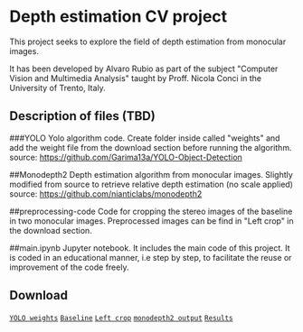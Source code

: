 # Depth estimation CV project

This project seeks to explore the field of depth estimation from monocular images.

It has been developed by Alvaro Rubio as part of the subject "Computer Vision and Multimedia Analysis" taught by Proff. Nicola Conci in the University of Trento, Italy.

## Description of files (TBD)
###YOLO
Yolo algorithm code.
Create folder inside called "weights" and add the weight file from the download section before running the algorithm.
source: https://github.com/Garima13a/YOLO-Object-Detection

##Monodepth2
Depth estimation algorithm from monocular images. Slightly modified from source to retrieve relative depth estimation (no scale applied)
source: https://github.com/nianticlabs/monodepth2

##preprocessing-code
Code for cropping the stereo images of the baseline in two monocular images. Preprocessed images can be find in "Left crop" in the download section.

##main.ipynb
Jupyter notebook. It includes the main code of this project. It is coded in an educational manner, i.e step by step, to facilitate the reuse or improvement of the code freely.

## Download
[`YOLO weights`](https://mega.nz/#F!RUBB3YYJ!pbAz28PVzJnN4Vuq4KA5mg)
[`Baseline`](https://mega.nz/#F!9NQVkS7T!tasTrvKYt0w4h2sUOlsJJA) 
[`Left crop`](https://mega.nz/#F!tNBXRKKR!tDUTec3pCeqm5jBnJ5sDxg) 
[`monodepth2 output`](https://mega.nz/#F!kZQxRIKA!5pk7LA8qsHgg0moKPXFIgw) 
[`Results`](https://mega.nz/#F!FcZxwYyI!bRNRo3cnsVaOSvpLedlm2g) 

